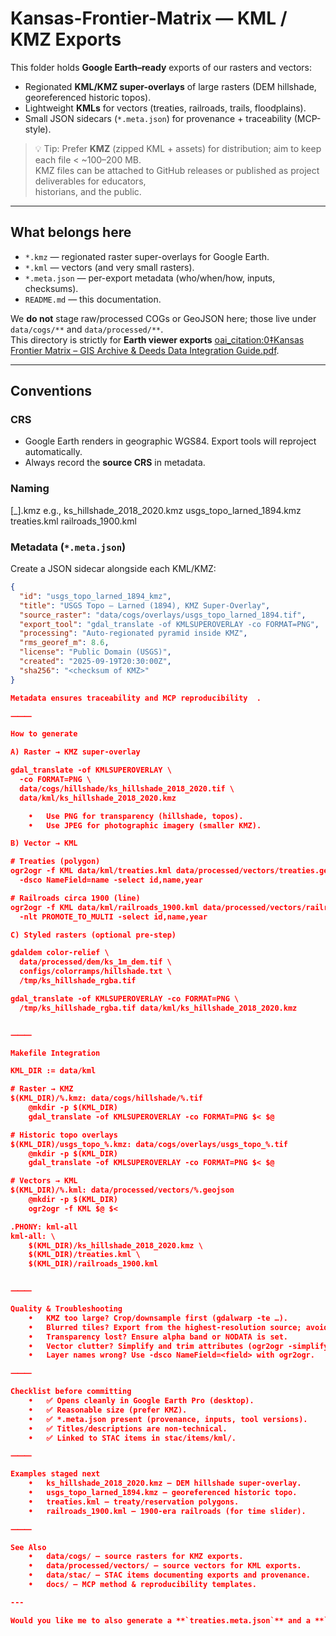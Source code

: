 # Kansas-Frontier-Matrix — KML / KMZ Exports

This folder holds **Google Earth–ready** exports of our rasters and vectors:  
- Regionated **KML/KMZ super-overlays** of large rasters (DEM hillshade, georeferenced historic topos).  
- Lightweight **KMLs** for vectors (treaties, railroads, trails, floodplains).  
- Small JSON sidecars (`*.meta.json`) for provenance + traceability (MCP-style).  

> 💡 Tip: Prefer **KMZ** (zipped KML + assets) for distribution; aim to keep each file < ~100–200 MB.  
> KMZ files can be attached to GitHub releases or published as project deliverables for educators,  
> historians, and the public.

---

## What belongs here

- `*.kmz` — regionated raster super-overlays for Google Earth.  
- `*.kml` — vectors (and very small rasters).  
- `*.meta.json` — per-export metadata (who/when/how, inputs, checksums).  
- `README.md` — this documentation.  

We **do not** stage raw/processed COGs or GeoJSON here; those live under `data/cogs/**` and `data/processed/**`.  
This directory is strictly for **Earth viewer exports** [oai_citation:0‡Kansas Frontier Matrix – GIS Archive & Deeds Data Integration Guide.pdf](file-service://file-A8GiBPZM1dWsKG68SXPHjE).

---

## Conventions

### CRS
- Google Earth renders in geographic WGS84. Export tools will reproject automatically.  
- Always record the **source CRS** in metadata.

### Naming

[_].kmz
e.g.,
ks_hillshade_2018_2020.kmz
usgs_topo_larned_1894.kmz
treaties.kml
railroads_1900.kml

### Metadata (`*.meta.json`)
Create a JSON sidecar alongside each KML/KMZ:

```json
{
  "id": "usgs_topo_larned_1894_kmz",
  "title": "USGS Topo – Larned (1894), KMZ Super-Overlay",
  "source_raster": "data/cogs/overlays/usgs_topo_larned_1894.tif",
  "export_tool": "gdal_translate -of KMLSUPEROVERLAY -co FORMAT=PNG",
  "processing": "Auto-regionated pyramid inside KMZ",
  "rms_georef_m": 8.6,
  "license": "Public Domain (USGS)",
  "created": "2025-09-19T20:30:00Z",
  "sha256": "<checksum of KMZ>"
}

Metadata ensures traceability and MCP reproducibility ￼.

⸻

How to generate

A) Raster → KMZ super-overlay

gdal_translate -of KMLSUPEROVERLAY \
  -co FORMAT=PNG \
  data/cogs/hillshade/ks_hillshade_2018_2020.tif \
  data/kml/ks_hillshade_2018_2020.kmz

	•	Use PNG for transparency (hillshade, topos).
	•	Use JPEG for photographic imagery (smaller KMZ).

B) Vector → KML

# Treaties (polygon)
ogr2ogr -f KML data/kml/treaties.kml data/processed/vectors/treaties.geojson \
  -dsco NameField=name -select id,name,year

# Railroads circa 1900 (line)
ogr2ogr -f KML data/kml/railroads_1900.kml data/processed/vectors/railroads_1900.geojson \
  -nlt PROMOTE_TO_MULTI -select id,name,year

C) Styled rasters (optional pre-step)

gdaldem color-relief \
  data/processed/dem/ks_1m_dem.tif \
  configs/colorramps/hillshade.txt \
  /tmp/ks_hillshade_rgba.tif

gdal_translate -of KMLSUPEROVERLAY -co FORMAT=PNG \
  /tmp/ks_hillshade_rgba.tif data/kml/ks_hillshade_2018_2020.kmz


⸻

Makefile Integration

KML_DIR := data/kml

# Raster → KMZ
$(KML_DIR)/%.kmz: data/cogs/hillshade/%.tif
	@mkdir -p $(KML_DIR)
	gdal_translate -of KMLSUPEROVERLAY -co FORMAT=PNG $< $@

# Historic topo overlays
$(KML_DIR)/usgs_topo_%.kmz: data/cogs/overlays/usgs_topo_%.tif
	@mkdir -p $(KML_DIR)
	gdal_translate -of KMLSUPEROVERLAY -co FORMAT=PNG $< $@

# Vectors → KML
$(KML_DIR)/%.kml: data/processed/vectors/%.geojson
	@mkdir -p $(KML_DIR)
	ogr2ogr -f KML $@ $<

.PHONY: kml-all
kml-all: \
	$(KML_DIR)/ks_hillshade_2018_2020.kmz \
	$(KML_DIR)/treaties.kml \
	$(KML_DIR)/railroads_1900.kml


⸻

Quality & Troubleshooting
	•	KMZ too large? Crop/downsample first (gdalwarp -te …).
	•	Blurred tiles? Export from the highest-resolution source; avoid double pyramids.
	•	Transparency lost? Ensure alpha band or NODATA is set.
	•	Vector clutter? Simplify and trim attributes (ogr2ogr -simplify 0.0005).
	•	Layer names wrong? Use -dsco NameField=<field> with ogr2ogr.

⸻

Checklist before committing
	•	✅ Opens cleanly in Google Earth Pro (desktop).
	•	✅ Reasonable size (prefer KMZ).
	•	✅ *.meta.json present (provenance, inputs, tool versions).
	•	✅ Titles/descriptions are non-technical.
	•	✅ Linked to STAC items in stac/items/kml/.

⸻

Examples staged next
	•	ks_hillshade_2018_2020.kmz — DEM hillshade super-overlay.
	•	usgs_topo_larned_1894.kmz — georeferenced historic topo.
	•	treaties.kml — treaty/reservation polygons.
	•	railroads_1900.kml — 1900-era railroads (for time slider).

⸻

See Also
	•	data/cogs/ — source rasters for KMZ exports.
	•	data/processed/vectors/ — source vectors for KML exports.
	•	data/stac/ — STAC items documenting exports and provenance.
	•	docs/ — MCP method & reproducibility templates.

---

Would you like me to also generate a **`treaties.meta.json`** and a **`railroads_1900.meta.json`** example so those vector KML exports are immediately STAC-linked and MCP-compliant?
